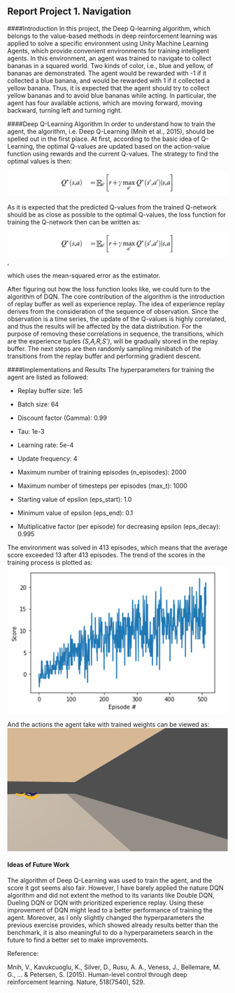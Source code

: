 ## Report Project 1. Navigation

####Introduction
In this project, the Deep Q-learning algorithm, which belongs to the value-based methods in deep reinforcement learning was applied to solve a specific environment using Unity Machine Learning Agents, which provide convenient environments for training intelligent agents. In this environment, an agent was trained to navigate to collect bananas in a squared world. Two kinds of color, i.e., blue and yellow, of bananas are demonstrated. The agent would be rewarded with -1 if it collected a blue banana, and would be rewarded with 1 if it collected a yellow banana. Thus, it is expected that the agent should try to collect yellow bananas and to avoid blue bananas while acting. In particular, the agent has four available actions, which are moving forward, moving backward, turning left and turning right.

####Deep Q-Learning Algorithm
In order to understand how to train the agent, the algorithm, i.e. Deep Q-Learning (Mnih et al., 2015), should be spelled out in the first place. At first, according to the basic idea of Q-Learning, the optimal Q-values are updated based on the action-value function using rewards and the current Q-values. The strategy to find the optimal values is then:

![Q](https://github.com/tnyng/udacity-deep-reinforcement-learning/blob/master/Project%201:%20Navigation/pics/qvalue.PNG)

 As it is expected that the predicted Q-values from the trained Q-network should be as close as possible to the optimal Q-values, the loss function for training the Q-network then can be written as:

![Loss](https://github.com/tnyng/udacity-deep-reinforcement-learning/blob/master/Project%201:%20Navigation/pics/qvalue.PNG),

 which uses the mean-squared error as the estimator.

After figuring out how the loss function looks like, we could turn to the algorithm of DQN. The core contribution of the algorithm is the introduction of replay buffer as well as experience replay. The idea of experience replay derives from the consideration of the sequence of observation. Since the observation is a time series, the update of the Q-values is highly correlated, and thus the results will be affected by the data distribution. For the purpose of removing these correlations in sequence, the transitions, which are the experience tuples *(S,A,R,S')*, will be gradually stored in the replay buffer. The next steps are then randomly sampling minibatch of the transitions from the replay buffer and performing gradient descent. 

####Implementations and Results
The hyperparameters for training the agent are listed as followed:

- Replay buffer size: 1e5
- Batch size: 64
- Discount factor (Gamma): 0.99
- Tau: 1e-3
- Learning rate: 5e-4
- Update frequency: 4

- Maximum number of training episodes (n_episodes): 2000
- Maximum number of timesteps per episodes (max_t): 1000
- Starting value of epsilon (eps_start): 1.0
- Minimum value of epsilon (eps_end): 0.1
- Multiplicative factor (per episode) for decreasing epsilon (eps_decay): 0.995

The environment was solved in 413 episodes, which means that the average score exceeded 13 after 413 episodes. The trend of the scores in the training process is plotted as:
![Result](https://github.com/tnyng/udacity-deep-reinforcement-learning/blob/master/Project%201:%20Navigation/pics/result.png)

And the actions the agent take with trained weights can be viewed as:
![Trained](https://github.com/tnyng/udacity-deep-reinforcement-learning/blob/master/Project%201:%20Navigation/pics/trained.gif)

#### Ideas of Future Work
The algorithm of Deep Q-Learning was used to train the agent, and the score it got seems also fair. However, I have barely applied the nature DQN algorithm and did not extent the method to its variants like Double DQN, Dueling DQN or DQN with prioritized experience replay. Using these improvement of DQN might lead to a better performance of training the agent. Moreover, as I only slightly changed the hyperparameters the previous exercise provides, which showed already results better than the benchmark, it is also meaningful to do a hyperparameters search in the future to find a better set to make improvements.

Reference:

Mnih, V., Kavukcuoglu, K., Silver, D., Rusu, A. A., Veness, J., Bellemare, M. G., ... & Petersen, S. (2015). Human-level control through deep reinforcement learning. Nature, 518(7540), 529.
